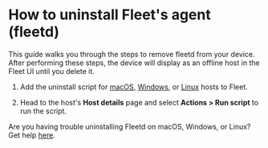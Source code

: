 # How to uninstall Fleet's agent (fleetd)

This guide walks you through the steps to remove fleetd from your device. After performing these steps, the device will display as an offline host in the Fleet UI until you delete it.

1. Add the uninstall script for [macOS](https://github.com/fleetdm/fleet/tree/main/it-and-security/lib/macos/scripts/macos-uninstall-fleet.sh), [Windows](https://github.com/fleetdm/fleet/tree/main/it-and-security/lib/windows/scripts/windows-uninstall-fleet.sh), or [Linux](https://github.com/fleetdm/fleet/tree/main/it-and-security/lib/linux/scripts/linux-uninstall-fleet.sh) hosts to Fleet.

2. Head to the host's **Host details** page and select **Actions > Run script** to run the script.

Are you having trouble uninstalling Fleetd on macOS, Windows, or Linux? Get help [here](https://fleetdm.com/slack).

<meta name="category" value="guides">
<meta name="authorFullName" value="Eric Shaw">
<meta name="authorGitHubUsername" value="eashaw">
<meta name="publishedOn" value="2021-09-08">
<meta name="articleTitle" value="How to uninstall fleetd">
<meta name="articleImageUrl" value="../website/assets/images/articles/how-to-uninstall-osquery-cover-1600x900@2x.jpg">
